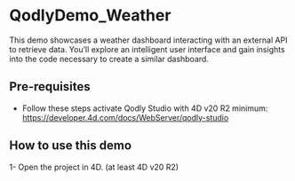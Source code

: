# QodlyDemo_Weather

This demo showcases a weather dashboard interacting with an external API to retrieve data. You’ll explore an intelligent user interface and gain insights into the code necessary to create a similar dashboard.

## Pre-requisites

* Follow these steps activate Qodly Studio with 4D v20 R2 minimum: https://developer.4d.com/docs/WebServer/qodly-studio

## How to use this demo

1- Open the project in 4D. (at least 4D v20 R2)

